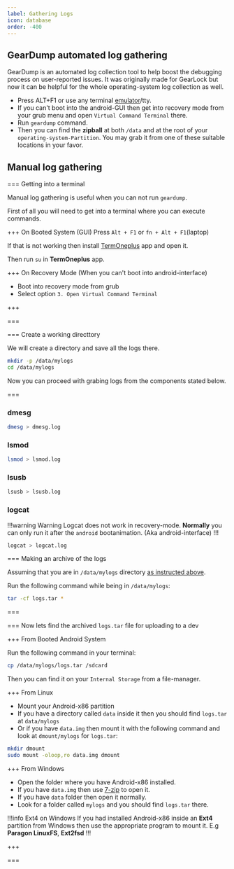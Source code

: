 ```yaml
---
label: Gathering Logs
icon: database
order: -400
---
```


## GearDump automated log gathering

GearDump is an automated log collection tool to help boost the debugging process on user-reported issues. It was originally made for GearLock but now it can be helpful for the whole operating-system log collection as well.

- Press ALT+F1 or use any terminal [emulator](https://play.google.com/store/apps/details?id=com.termoneplus)/tty.
- If you can't boot into the android-GUI then get into recovery mode from your grub menu and open `Virtual Command Terminal` there.
- Run `geardump` command.
- Then you can find the **zipball** at both `/data` and at the root of your `operating-system-Partition`. You may grab it from one of these suitable locations in your favor.

## Manual log gathering

=== Getting into a terminal

Manual log gathering is useful when you can not run `geardump`.

First of all you will need to get into a terminal where you can execute commands.

+++ On Booted System (GUI)
Press `Alt + F1` or `fn + Alt + F1`(laptop)

If that is not working then install [TermOneplus](https://play.google.com/store/apps/details?id=com.termoneplus) app and open it.

Then run `su` in **TermOneplus** app.

+++ On Recovery Mode (When you can't boot into android-interface)
- Boot into recovery mode from grub
- Select option `3. Open Virtual Command Terminal`

+++

===

=== Create a working directtory

We will create a directory and save all the logs there.

```bash
mkdir -p /data/mylogs
cd /data/mylogs
```

Now you can proceed with grabing logs from the components stated below.

===

### dmesg

```bash
dmesg > dmesg.log
```

### lsmod

```bash
lsmod > lsmod.log
```

### lsusb

```bash
lsusb > lsusb.log
```

### logcat

!!!warning Warning
Logcat does not work in recovery-mode.
**Normally** you can only run it after the `android` bootanimation. (Aka android-interface)
!!!

```bash
logcat > logcat.log
```

=== Making an archive of the logs

Assuming that you are in `/data/mylogs` directory [as instructed above](#create-a-working-directtory).

Run the following command while being in `/data/mylogs`:

```bash
tar -cf logs.tar *
```

===

=== Now lets find the archived `logs.tar` file for uploading to a dev

+++ From Booted Android System

Run the following command in your terminal:

```bash
cp /data/mylogs/logs.tar /sdcard
```

Then you can find it on your `Internal Storage` from a file-manager.

+++ From Linux

- Mount your Android-x86 partition
- If you have a directory called `data` inside it then you should find `logs.tar` at `data/mylogs`
- Or if you have `data.img` then mount it with the following command and look at `dmount/mylogs` for `logs.tar`:

```bash
mkdir dmount
sudo mount -oloop,ro data.img dmount
```

+++ From Windows

- Open the folder where you have Android-x86 installed.
- If you have `data.img` then use [7-zip](https://www.7-zip.org/download.html) to open it.
- If you have `data` folder then open it normally.
- Look for a folder called `mylogs` and you should find `logs.tar` there.

!!!info Ext4 on Windows
If you had installed Android-x86 inside an **Ext4** partition from Windows then use the appropriate program to mount it.
E.g **Paragon LinuxFS**, **Ext2fsd**
!!!

+++

===
